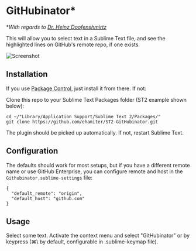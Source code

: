 # GitHubinator*
*_With regards to [Dr. Heinz Doofenshmirtz](http://en.wikipedia.org/wiki/Dr._Heinz_Doofenshmirtz)_

This will allow you to select text in a Sublime Text file, and see the highlighted lines on GitHub's remote repo, if one exists.

![Screenshot](http://i.imgur.com/lcJ78.png)


## Installation

If you use [Package Control](http://wbond.net/sublime_packages/package_control), just install it from there. If not:

Clone this repo to your Sublime Text Packages folder (ST2 example shown below):

    cd ~/"Library/Application Support/Sublime Text 2/Packages/"
    git clone https://github.com/ehamiter/ST2-GitHubinator.git

The plugin should be picked up automatically. If not, restart Sublime Text.


## Configuration

The defaults should work for most setups, but if you have a different remote name or use GitHub Enterprise, you can configure remote and host in the `Githubinator.sublime-settings` file:

    {
      "default_remote": "origin",
      "default_host": "github.com"
    }


## Usage

Select some text.
Activate the context menu and select "GitHubinator" or by keypress (&#8984;\\ by default, configurable in .sublime-keymap file).
